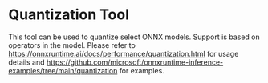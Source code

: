 # Quantization Tool
This tool can be used to quantize select ONNX models. Support is based on operators in the model. Please refer to https://onnxruntime.ai/docs/performance/quantization.html for usage details and https://github.com/microsoft/onnxruntime-inference-examples/tree/main/quantization for examples.